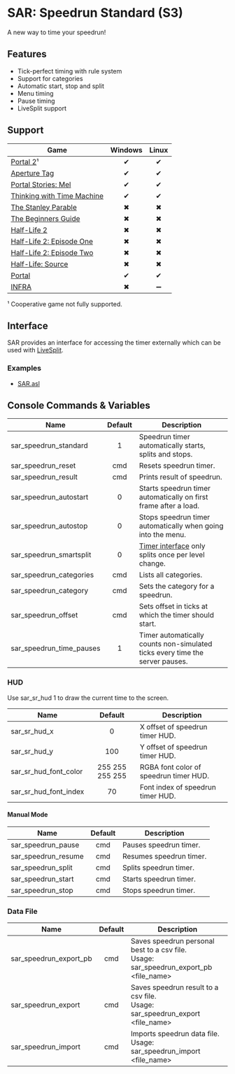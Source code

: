 # SAR: Speedrun Standard (S3)

A new way to time your speedrun!

## Features

- Tick-perfect timing with rule system
- Support for categories
- Automatic start, stop and split
- Menu timing
- Pause timing
- LiveSplit support

## Support

Game|Windows|Linux
---|:-:|:-:
[Portal 2](https://store.steampowered.com/app/620)¹|✔|✔
[Aperture Tag](https://store.steampowered.com/app/280740)|✔|✔
[Portal Stories: Mel](https://store.steampowered.com/app/317400)|✔|✔
[Thinking with Time Machine](https://store.steampowered.com/app/286080)|✔|✔
[The Stanley Parable](https://store.steampowered.com/app/221910)|✖|✖
[The Beginners Guide](https://store.steampowered.com/app/303210)|✖|✖
[Half-Life 2](https://store.steampowered.com/app/220)|✖|✖
[Half-Life 2: Episode One](https://store.steampowered.com/app/380)|✖|✖
[Half-Life 2: Episode Two](https://store.steampowered.com/app/420)|✖|✖
[Half-Life: Source](https://store.steampowered.com/app/280)|✖|✖
[Portal](https://store.steampowered.com/app/400)|✔|✔
[INFRA](https://store.steampowered.com/app/251110)|✖|➖

¹ Cooperative game not fully supported.

## Interface

SAR provides an interface for accessing the timer externally which can be used with [LiveSplit](https://livesplit.github.com).

### Examples

- [SAR.asl](https://raw.githubusercontent.com/NeKzor/SourceAutoRecord/livesplit/SAR.asl)

## Console Commands & Variables

|Name|Default|Description|
|---|:-:|---|
|sar_speedrun_standard|1|Speedrun timer automatically starts, splits and stops.
|sar_speedrun_reset|cmd|Resets speedrun timer.
|sar_speedrun_result|cmd|Prints result of speedrun.
|sar_speedrun_autostart|0|Starts speedrun timer automatically on first frame after a load.
|sar_speedrun_autostop|0|Stops speedrun timer automatically when going into the menu.
|sar_speedrun_smartsplit|0|[Timer interface](#interface) only splits once per level change.
|sar_speedrun_categories|cmd|Lists all categories.
|sar_speedrun_category|cmd|Sets the category for a speedrun.
|sar_speedrun_offset|cmd|Sets offset in ticks at which the timer should start.
|sar_speedrun_time_pauses|1|Timer automatically counts non-simulated ticks every time the server pauses.

### HUD

Use sar_sr_hud 1 to draw the current time to the screen.

|Name|Default|Description|
|---|:-:|---|
|sar_sr_hud_x|0|X offset of speedrun timer HUD.
|sar_sr_hud_y|100|Y offset of speedrun timer HUD.
|sar_sr_hud_font_color|255 255 255 255|RGBA font color of speedrun timer HUD.
|sar_sr_hud_font_index|70|Font index of speedrun timer HUD.

#### Manual Mode

|Name|Default|Description|
|---|:-:|---|
|sar_speedrun_pause|cmd|Pauses speedrun timer.
|sar_speedrun_resume|cmd|Resumes speedrun timer.
|sar_speedrun_split|cmd|Splits speedrun timer.
|sar_speedrun_start|cmd|Starts speedrun timer.
|sar_speedrun_stop|cmd|Stops speedrun timer.

### Data File

|Name|Default|Description|
|---|:-:|---|
|sar_speedrun_export_pb|cmd|Saves speedrun personal best to a csv file.<br>Usage: sar_speedrun_export_pb <file_name>
|sar_speedrun_export|cmd|Saves speedrun result to a csv file.<br>Usage: sar_speedrun_export <file_name>
|sar_speedrun_import|cmd|Imports speedrun data file.<br>Usage: sar_speedrun_import <file_name>
